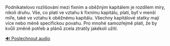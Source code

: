 
Podnikatelovo rozlišování mezi fixním a oběžným kapitálem je rozdílem míry, nikoli druhu. Vše, co platí ve vztahu k fixnímu kapitálu, platí, byť v menší míře, také ve vztahu k oběžnému kapitálu. Všechny kapitálové statky mají více nebo méně specifickou povahu. Pro mnohé samozřejmě platí, že by kvůli změně potřeb a plánů zcela ztratily jakékoli užití.

[🔊 Poslechnout audio](/data/7-paragraphs/audio/chapter_93/para_011-Podnikatelovo-rozliovn-mezi-fixnm-a-obnm-ka.mp3)
